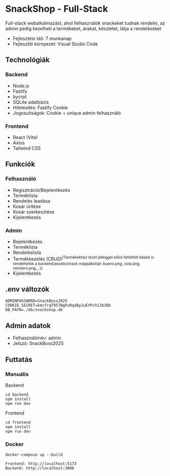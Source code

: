 # SnackShop - Full-Stack 
 Full-stack webalkalmazást, ahol felhasználók snackeket tudnak rendelni, az admin pedig
kezelheti a termékeket, árakat, készletet, látja a rendeléseket
- Fejlesztési idő: 7 munkanap
- Fejlesztői környezet: Visual Studio Code
## Technológiák
  ### Backend
  - Node.js
  - Fastify
  - bycrpt
  - SQLite adatbázis
  - Hitelesítés: Fastify Cookie
  - Jogosultságok: Cookie + unique admin felhasználó
  ### Frontend
  - React (Vite)
  - Axios
  - Tailwind CSS
## Funkciók
  ### Felhasználó
  - Regisztráció/Bejelentkezés
  - Terméklista
  - Rendelés leadása
  - Kosár ürítése
  - Kosár szerkesztése
  - Kijelentkezés
  ### Admin
  - Bejelentkezés
  - Terméklista
  - Rendeléslista
  - Termékkezelés (CRUD)<sup>(Termékekhez teszt jelleggel előre feltöltött képek is rendelhetők a backend/assets/snack mappából(pl: bueno.png, cola.png, snickers.png,...))</sup>
  - Kijelentkezés
## .env változók
```
ADMINPASSWORD=SnackBoss2025
COOKIE_SECRET=kmcfrqT957WgPuRqdBy2uEYPch1Jb3Qb
DB_PATH=./db/snackshop.db
```
## Admin adatok
- Felhasználónév: admin
- Jelszó: SnackBoss2025
## Futtatás
### Manuális
  Backend
  ```
  cd backend
  npm install
  npm run dev
  ```
  
  Frontend
  ```
  cd frontend
  npm install
  npm run dev
  ```
### Docker
```
docker-compose up --build
```
    Frontend: http://localhost:5173
    Backend: http://localhost:3000
